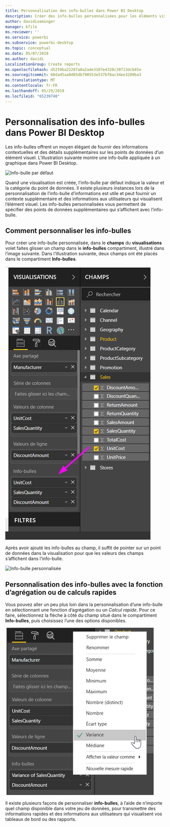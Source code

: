 ```yaml
---
title: Personnalisation des info-bulles dans Power BI Desktop
description: Créer des info-bulles personnalisées pour les éléments visuels par glisser-déplacer
author: davidiseminger
manager: kfile
ms.reviewer: ''
ms.service: powerbi
ms.subservice: powerbi-desktop
ms.topic: conceptual
ms.date: 05/07/2019
ms.author: davidi
LocalizationGroup: Create reports
ms.openlocfilehash: d5259ba22287a8a2ade3107e4320c39713dcb45e
ms.sourcegitcommit: 60dad5aa0d85db790553e537bf8ac34ee3289ba3
ms.translationtype: MT
ms.contentlocale: fr-FR
ms.lasthandoff: 05/29/2019
ms.locfileid: "65239748"
---
```

# <a name="customizing-tooltips-in-power-bi-desktop"></a>Personnalisation des info-bulles dans Power BI Desktop
Les info-bulles offrent un moyen élégant de fournir des informations contextuelles et des détails supplémentaires sur les points de données d’un élément visuel. L’illustration suivante montre une info-bulle appliquée à un graphique dans Power BI Desktop.

![Info-bulle par défaut](media/desktop-custom-tooltips/custom-tooltips-1.png)

Quand une visualisation est créée, l’info-bulle par défaut indique la valeur et la catégorie du point de données. Il existe plusieurs instances lors de la personnalisation de l’info-bulle d’informations est utile et peut fournir un contexte supplémentaire et des informations aux utilisateurs qui visualisent l’élément visuel. Les info-bulles personnalisées vous permettent de spécifier des points de données supplémentaires qui s’affichent avec l’info-bulle.

## <a name="how-to-customize-tooltips"></a>Comment personnaliser les info-bulles
Pour créer une info-bulle personnalisée, dans le **champs** du **visualisations** volet faites glisser un champ dans le **info-bulles** compartiment, illustré dans l’image suivante. Dans l’illustration suivante, deux champs ont été placés dans le compartiment **Info-bulles**.

![Ajout de champs d’info-bulle](media/desktop-custom-tooltips/custom-tooltips-2.png)

Après avoir ajouté les info-bulles au champ, il suffit de pointer sur un point de données dans la visualisation pour que les valeurs des champs s’affichent dans l’info-bulle.

![Info-bulle personnalisée](media/desktop-custom-tooltips/custom-tooltips-3.png)

## <a name="customizing-tooltips-with-aggregation-or-quick-calcs"></a>Personnalisation des info-bulles avec la fonction d’agrégation ou de calculs rapides
Vous pouvez aller un peu plus loin dans la personnalisation d’une info-bulle en sélectionnant une fonction d’agrégation ou un *Calcul rapide*. Pour ce faire, sélectionnez la flèche à côté du champ situé dans le compartiment **Info-bulles**, puis choisissez l’une des options disponibles.

![Info-bulle avec Calcul rapide](media/desktop-custom-tooltips/custom-tooltips-4.png)

Il existe plusieurs façons de personnaliser **info-bulles**, à l’aide de n’importe quel champ disponible dans votre jeu de données, pour transmettre des informations rapides et des informations aux utilisateurs qui visualisent vos tableaux de bord ou des rapports.

